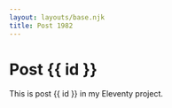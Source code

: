```yaml
---
layout: layouts/base.njk
title: Post 1982
---
```


# Post {{ id }}

This is post {{ id }} in my Eleventy project.
